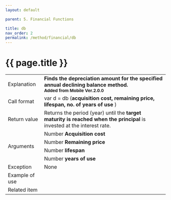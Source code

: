 ```yaml
---
layout: default

parent: 5. Financial Functions

title: db
nav_order: 2
permalink: /method/financial/db
---
```




# {{ page.title }}

<table>
  <tr>
    <td>Explanation</td>
    <td colspan="2"><b>Finds the depreciation amount for the specified annual declining balance method. <br><small> Added from Mobile Ver.2.0.0</small></b></td>
  </tr>
  <tr>
    <td>Call format</td>
    <td colspan="2">var d = db (<b>acquisition cost, remaining price, lifespan, no. of years of use </b>)</td>
  </tr>
  <tr>
    <td>Return value</td>
    <td colspan="2">Returns the period (year) until the <b>target maturity is reached when the principal</b> is invested at the interest rate.</td>
  </tr>  
  <tr>
    <td rowspan="4">Arguments</td>
    <td>Number <b>Acquisition cost</b></td>
    <td></td>
  </tr>
  <tr>
    <td>Number <b>Remaining price</b></td>
    <td></td>
  </tr>
  <tr>
    <td>Number <b>lifespan</b></td>
    <td></td>
  </tr>
  <tr>
    <td>Number <b>years of use</b></td>
    <td></td>
  </tr>
  <tr>
    <td>Exception</td>
    <td colspan="2">None</td>
  </tr>
  <tr>
    <td>Example of use</td>
    <td colspan="2"></td>
  </tr>
  <tr>
    <td>Related item</td>
    <td colspan="2"></td>
  </tr>
</table>






